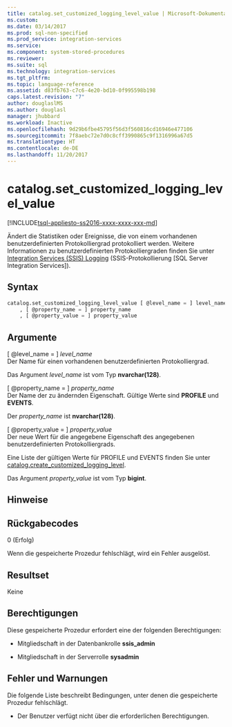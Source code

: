 ```yaml
---
title: catalog.set_customized_logging_level_value | Microsoft-Dokumentation
ms.custom: 
ms.date: 03/14/2017
ms.prod: sql-non-specified
ms.prod_service: integration-services
ms.service: 
ms.component: system-stored-procedures
ms.reviewer: 
ms.suite: sql
ms.technology: integration-services
ms.tgt_pltfrm: 
ms.topic: language-reference
ms.assetid: d83fb763-c7c6-4e20-bd10-0f995598b198
caps.latest.revision: "7"
author: douglaslMS
ms.author: douglasl
manager: jhubbard
ms.workload: Inactive
ms.openlocfilehash: 9d29b6fbe45795f56d3f560816cd16946e477106
ms.sourcegitcommit: 7f8aebc72e7d0c8cff3990865c9f1316996a67d5
ms.translationtype: HT
ms.contentlocale: de-DE
ms.lasthandoff: 11/20/2017
---
```

# <a name="catalogsetcustomizedlogginglevelvalue"></a>catalog.set_customized_logging_level_value
[!INCLUDE[tsql-appliesto-ss2016-xxxx-xxxx-xxx-md](../../includes/tsql-appliesto-ss2016-xxxx-xxxx-xxx-md.md)]

  Ändert die Statistiken oder Ereignisse, die von einem vorhandenen benutzerdefinierten Protokolliergrad protokolliert werden. Weitere Informationen zu benutzerdefinierten Protokolliergraden finden Sie unter [Integration Services &#40;SSIS&#41; Logging](../../integration-services/performance/integration-services-ssis-logging.md) (SSIS-Protokollierung [SQL Server Integration Services]).  
  
## <a name="syntax"></a>Syntax  
  
```sql  
catalog.set_customized_logging_level_value [ @level_name = ] level_name  
    , [ @property_name = ] property_name  
    , [ @property_value = ] property_value  
```  
  
## <a name="arguments"></a>Argumente  
 [ @level_name = ] *level_name*  
 Der Name für einen vorhandenen benutzerdefinierten Protokolliergrad.  
  
 Das Argument *level_name* ist vom Typ **nvarchar(128)**.  
  
 [ @property_name = ] *property_name*  
 Der Name der zu ändernden Eigenschaft. Gültige Werte sind **PROFILE** und **EVENTS**.  
  
 Der *property_name* ist **nvarchar(128)**.  
  
 [ @property_value = ] *property_value*  
 Der neue Wert für die angegebene Eigenschaft des angegebenen benutzerdefinierten Protokolliergrads.  
  
 Eine Liste der gültigen Werte für PROFILE und EVENTS finden Sie unter [catalog.create_customized_logging_level](../../integration-services/system-stored-procedures/catalog-create-customized-logging-level.md).  
  
 Das Argument *property_value* ist vom Typ **bigint**.  
  
## <a name="remarks"></a>Hinweise  
  
## <a name="return-codes"></a>Rückgabecodes  
 0 (Erfolg)  
  
 Wenn die gespeicherte Prozedur fehlschlägt, wird ein Fehler ausgelöst.  
  
## <a name="result-set"></a>Resultset  
 Keine  
  
## <a name="permissions"></a>Berechtigungen  
 Diese gespeicherte Prozedur erfordert eine der folgenden Berechtigungen:  
  
-   Mitgliedschaft in der Datenbankrolle **ssis_admin**  
  
-   Mitgliedschaft in der Serverrolle **sysadmin**  
  
## <a name="errors-and-warnings"></a>Fehler und Warnungen  
 Die folgende Liste beschreibt Bedingungen, unter denen die gespeicherte Prozedur fehlschlägt.  
  
-   Der Benutzer verfügt nicht über die erforderlichen Berechtigungen.  
  
  
